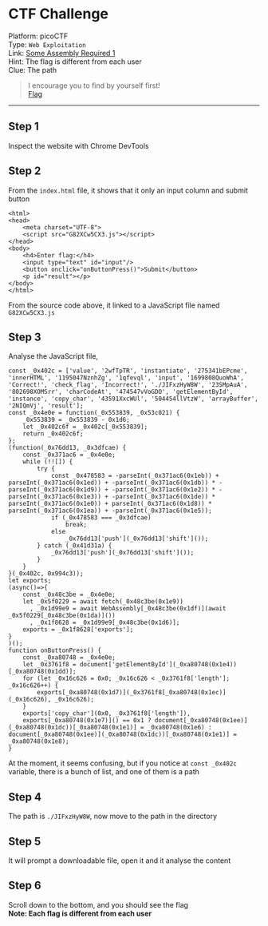 # CTF Challenge

Platform: picoCTF </br>
Type: `Web Exploitation` </br>
Link: [Some Assembly Required 1](https://play.picoctf.org/practice/challenge/152?category=1&page=1) </br>
Hint: The flag is different from each user </br>
Clue: The path </br>

> I encourage you to find by yourself first! </br>
[Flag](./flag.txt) </br>

---

## Step 1
Inspect the website with Chrome DevTools </br>

## Step 2
From the `index.html` file, it shows that it only an input column and submit button </br>
```
<html>
<head>
	<meta charset="UTF-8">
	<script src="G82XCw5CX3.js"></script>
</head>
<body>
	<h4>Enter flag:</h4>
	<input type="text" id="input"/>
	<button onclick="onButtonPress()">Submit</button>
	<p id="result"></p>
</body>
</html>
```
From the source code above, it linked to a JavaScript file named `G82XCw5CX3.js` </br>

## Step 3
Analyse the JavaScript file,
```
const _0x402c = ['value', '2wfTpTR', 'instantiate', '275341bEPcme', 'innerHTML', '1195047NznhZg', '1qfevql', 'input', '1699808QuoWhA', 'Correct!', 'check_flag', 'Incorrect!', './JIFxzHyW8W', '23SMpAuA', '802698XOMSrr', 'charCodeAt', '474547vVoGDO', 'getElementById', 'instance', 'copy_char', '43591XxcWUl', '504454llVtzW', 'arrayBuffer', '2NIQmVj', 'result'];
const _0x4e0e = function(_0x553839, _0x53c021) {
    _0x553839 = _0x553839 - 0x1d6;
    let _0x402c6f = _0x402c[_0x553839];
    return _0x402c6f;
};
(function(_0x76dd13, _0x3dfcae) {
    const _0x371ac6 = _0x4e0e;
    while (!![]) {
        try {
            const _0x478583 = -parseInt(_0x371ac6(0x1eb)) + parseInt(_0x371ac6(0x1ed)) + -parseInt(_0x371ac6(0x1db)) * -parseInt(_0x371ac6(0x1d9)) + -parseInt(_0x371ac6(0x1e2)) * -parseInt(_0x371ac6(0x1e3)) + -parseInt(_0x371ac6(0x1de)) * parseInt(_0x371ac6(0x1e0)) + parseInt(_0x371ac6(0x1d8)) * parseInt(_0x371ac6(0x1ea)) + -parseInt(_0x371ac6(0x1e5));
            if (_0x478583 === _0x3dfcae)
                break;
            else
                _0x76dd13['push'](_0x76dd13['shift']());
        } catch (_0x41d31a) {
            _0x76dd13['push'](_0x76dd13['shift']());
        }
    }
}(_0x402c, 0x994c3));
let exports;
(async()=>{
    const _0x48c3be = _0x4e0e;
    let _0x5f0229 = await fetch(_0x48c3be(0x1e9))
      , _0x1d99e9 = await WebAssembly[_0x48c3be(0x1df)](await _0x5f0229[_0x48c3be(0x1da)]())
      , _0x1f8628 = _0x1d99e9[_0x48c3be(0x1d6)];
    exports = _0x1f8628['exports'];
}
)();
function onButtonPress() {
    const _0xa80748 = _0x4e0e;
    let _0x3761f8 = document['getElementById'](_0xa80748(0x1e4))[_0xa80748(0x1dd)];
    for (let _0x16c626 = 0x0; _0x16c626 < _0x3761f8['length']; _0x16c626++) {
        exports[_0xa80748(0x1d7)](_0x3761f8[_0xa80748(0x1ec)](_0x16c626), _0x16c626);
    }
    exports['copy_char'](0x0, _0x3761f8['length']),
    exports[_0xa80748(0x1e7)]() == 0x1 ? document[_0xa80748(0x1ee)](_0xa80748(0x1dc))[_0xa80748(0x1e1)] = _0xa80748(0x1e6) : document[_0xa80748(0x1ee)](_0xa80748(0x1dc))[_0xa80748(0x1e1)] = _0xa80748(0x1e8);
}
```
At the moment, it seems confusing, but if you notice at `const _0x402c` variable, there is a bunch of list, and one of them is a path </br>

## Step 4
The path is `./JIFxzHyW8W`, now move to the path in the directory </br>

## Step 5
It will prompt a downloadable file, open it and it analyse the content </br>

## Step 6
Scroll down to the bottom, and you should see the flag </br>
**Note: Each flag is different from each user** </br>
